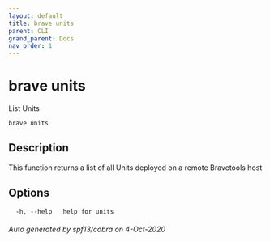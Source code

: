 ```yaml
---
layout: default
title: brave units
parent: CLI
grand_parent: Docs
nav_order: 1
---
```


# brave units

List Units

```
brave units
```

## Description

This function returns a list of all Units deployed on a remote Bravetools host

## Options

```
  -h, --help   help for units
```

###### Auto generated by spf13/cobra on 4-Oct-2020
